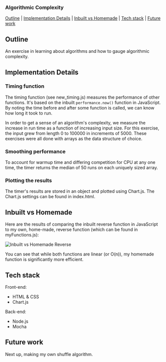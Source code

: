 ### Algorithmic Complexity

[Outline](#Outline) | [Implementation Details](#Implementation_Details) | [Inbuilt vs Homemade](#Inbuilt_vs_Homemade) | [Tech stack](#Tech_stack) | [Future work](#Future_work)

## <a name="Outline">Outline</a>

An exercise in learning about algorithms and how to gauge algorithmic complexity.

## <a name="Implementation_Details">Implementation Details</a>

### Timing function
The timing function (see new_timing.js) measures the performance of other functions. It's based on the inbuilt `performance.now()` function in JavaScript. By noting the time before and after some function is called, we can know how long it took to run.

In order to get a sense of an algorithm's complexity, we measure the increase in run time as a function of increasing input size. For this exercise, the input grew from length 0 to 100000 in increments of 5000. These exercises were all done with arrays as the data structure of choice.

### Smoothing performance
To account for warmup time and differing competition for CPU at any one time, the timer returns the median of 50 runs on each uniquely sized array. 

### Plotting the results
The timer's results are stored in an object and plotted using Chart.js. The Chart.js settings can be found in index.html.

## <a name="Inbuilt_vs_Homemade">Inbuilt vs Homemade</a>
Here are the results of comparing the inbuilt reverse function in JavaScript to my own, home-made, reverse function (which can be found in myFunctions.js):

![Inbuilt vs Homemade Reverse](https://i.imgur.com/krOlNl1.png)

You can see that while both functions are linear (or O(n)), my homemade function is significantly more efficient.

## <a name="Tech_stack">Tech stack</a>

Front-end:
- HTML & CSS
- Chart.js

Back-end:
- Node.js
- Mocha

## <a name="Future_work">Future work</a>

Next up, making my own shuffle algorithm.
